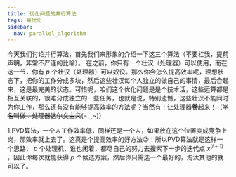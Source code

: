 ```yaml
---
title: 优化问题的并行算法
tags: 最优化
sidebar:
  nav: parallel_algorithm
---
```


今天我们讨论并行算法，首先我们来形象的介绍一下这三个算法（不要杠我，提前声明，非常不严谨的比喻）。
在之前，你只有一个壮汉（处理器）可以使用，而在这一节，你有 $p$ 个壮汉（处理器）可以~~奴役~~。那么你会怎么提高效率呢，理想状态下，把你的工作分成多块，然后这些壮汉每个人独立的做自己的事情，最后合起来，这是最完美的状态。可惜呢，咱们这个优化问题是是个技术活，这些运算都是相互关联的，很难分成独立的一些任务，也就是说，特别遗憾，这些壮汉不能同时为你工作，那么还有没有能够提高效率的方法呢？当然有！让处理器**卷**起来！（~~学名叫做：处理器达尔文主义~~(¬‿¬)）

1.PVD算法，一个人工作效率低，同样还是一个人，如果放在这个位置变成竞争上岗，那效率就上去了。这真是个提高效率的好方法😉！所以PVD算法就是这样一个思路， $p$ 个处理机，谁也闲着，都尽自己的努力去搜索下一步的迭代点 $x^{(i+1)}$ ，因此你每次就能获得 $p$ 个候选方案，然后你只需选一个最好的，淘汰其他的就可以了。

